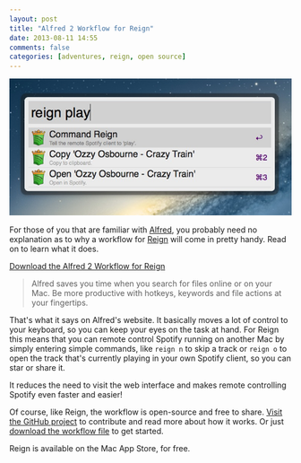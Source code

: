 ```yaml
---
layout: post
title: "Alfred 2 Workflow for Reign"
date: 2013-08-11 14:55
comments: false
categories: [adventures, reign, open source]
---
```


![Alfred 2 Workflow for Reigh](/assets/img/old/adventures/reign/screenshots/alfred.jpg)

For those of you that are familiar with [Alfred](http://www.alfredapp.com/),
you probably need no explanation as to why a workflow for [Reign](/reign) will come in 
pretty handy. Read on to learn what it does.

[Download the Alfred 2 Workflow for Reign](https://raw.github.com/DangerCove/reign-alfred2-workflow/master/Reign%20for%20Spotify.alfredworkflow)

<!-- more -->

> Alfred saves you time when you search for files online or on your Mac. Be more productive with hotkeys, keywords and file actions at your fingertips.

That's what it says on Alfred's website. It basically moves a lot of control to
your keyboard, so you can keep your eyes on the task at hand. For Reign this
means that you can remote control Spotify running on another Mac by simply
entering simple commands, like ```reign n``` to skip a track or ```reign o```
to open the track that's currently playing in your own Spotify client, so you
can star or share it.

It reduces the need to visit the web interface and makes remote controlling
Spotify even faster and easier!

Of course, like Reign, the workflow is open-source and free to share. [Visit the GitHub project](https://github.com/DangerCove/reign-alfred2-workflow) to contribute and read more about how it works. Or just [download the workflow file](https://raw.github.com/DangerCove/reign-alfred2-workflow/master/Reign%20for%20Spotify.alfredworkflow) to get started.

Reign is available on the Mac App Store, for free.
